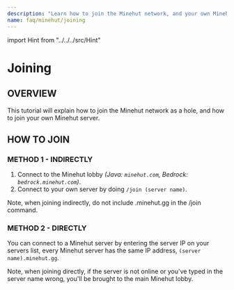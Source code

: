 ```yaml
---
description: "Learn how to join the Minehut network, and your own Minehut server."
name: faq/minehut/joining
---
```


import Hint from "../../../src/Hint"

# Joining

## OVERVIEW

This tutorial will explain how to join the Minehut network as a hole, and how to join your own Minehut server.

## HOW TO JOIN

### METHOD 1 - INDIRECTLY

1. Connect to the Minehut lobby _\(Java: `minehut.com`, Bedrock: `bedrock.minehut.com`\)_.
2. Connect to your own server by doing `/join (server name)`.

<Hint style="info">
Note, when joining indirectly, do not include <inlineCode>.minehut.gg</inlineCode> in the <inlineCode>/join</inlineCode> command.
</Hint>

### METHOD 2 - DIRECTLY

You can connect to a Minehut server by entering the server IP on your servers list, every Minehut server has the same IP address, `(server name).minehut.gg`.

<Hint style="info">
Note, when joining directly, if the server is not online or you've typed in the server name wrong, you'll be brought to the main Minehut lobby.
</Hint>
